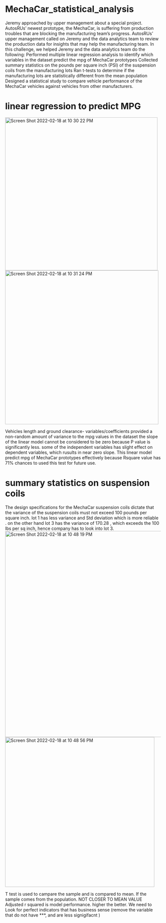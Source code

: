 # MechaCar_statistical_analysis

Jeremy approached by upper management about a special project. AutosRUs’ newest prototype, the MechaCar, is suffering from production troubles that are blocking the manufacturing team’s progress. AutosRUs’ upper management called on Jeremy and the data analytics team to review the production data for insights that may help the manufacturing team.
In this challenge, we helped Jeremy and the data analytics team do the following:
Performed multiple linear regression analysis to identify which variables in the dataset predict the mpg of MechaCar prototypes
Collected summary statistics on the pounds per square inch (PSI) of the suspension coils from the manufacturing lots
Ran t-tests to determine if the manufacturing lots are statistically different from the mean population
Designed a statistical study to compare vehicle performance of the MechaCar vehicles against vehicles from other manufacturers. 

# linear regression to predict MPG

<img width="493" alt="Screen Shot 2022-02-18 at 10 30 22 PM" src="https://user-images.githubusercontent.com/91306158/156117214-6afdea77-6c7b-4894-8c59-22a63b7e5545.png">
<img width="496" alt="Screen Shot 2022-02-18 at 10 31 24 PM" src="https://user-images.githubusercontent.com/91306158/156117228-9bdedd99-a35d-4f24-aca8-3ce6c5f45e51.png">

Vehicles length and ground clearance- variables/coefficients provided a non-random amount of variance to the mpg values in the dataset
 the slope of the linear model cannot be considered to be zero because P value is significantly less. some of the independent variables has slight effect on dependent variables, which rusults in near zero slope. 
This linear model predict mpg of MechaCar prototypes effectively because Rsquare value has 71% chances to used this test for future use.


# summary statistics on suspension coils
The design specifications for the MechaCar suspension coils dictate that the variance of the suspension coils must not exceed 100 pounds per square inch. lot 1 has less variance and Std deviation which is more reliable . on the other hand lot 3 has the variance of 170.28 , which exceeds the 100 lbs per sq inch, hence company has to look into lot 3. 
<img width="664" alt="Screen Shot 2022-02-18 at 10 48 19 PM" src="https://user-images.githubusercontent.com/91306158/156116344-fbe374d2-f5fc-42a1-875e-5e2a09a37d2d.png">
<img width="483" alt="Screen Shot 2022-02-18 at 10 48 56 PM" src="https://user-images.githubusercontent.com/91306158/156116360-1cc3a33e-f80f-4647-a112-a0829fd73f3e.png">


T test is used to campare the sample and is compared to mean. If the sample comes from the population.  NOT CLOSER TO MEAN VALUE
Adjusted r squared is model performance. higher the better.  We need to Look for perfect indicators that has  business sense  (remove the variable that do not have ***, and are less signigifacnt )




